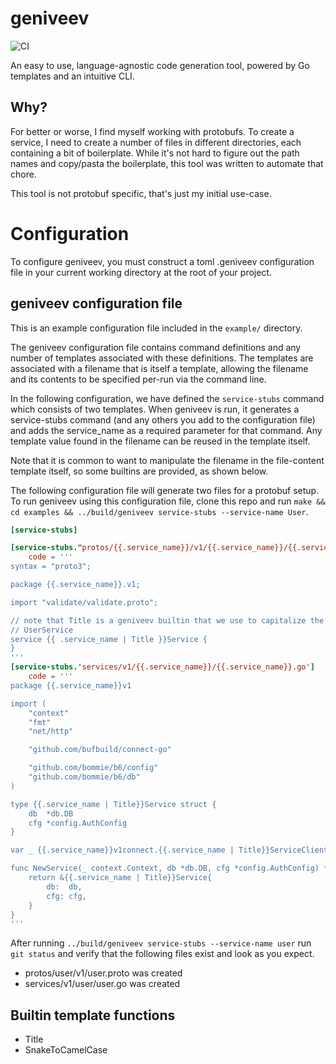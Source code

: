 # geniveev

![CI](https://github.com/svrana/geniveev/actions/workflows/ci.yml/badge.svg?branch=main)

An easy to use, language-agnostic code generation tool, powered by Go templates and an intuitive CLI.

## Why?

For better or worse, I find myself working with protobufs. To create a service, I need to
create a number of files in different directories, each containing a bit of boilerplate.
While it's not hard to figure out the path names and copy/pasta the boilerplate, this tool
was written to automate that chore.

This tool is not protobuf specific, that's just my initial use-case.

# Configuration

To configure geniveev, you must construct a toml .geniveev configuration file in your
current working directory at the root of your project.

## geniveev configuration file

This is an example configuration file included in the `example/` directory.

The geniveev configuration file contains command definitions and any number of templates associated with
these definitions. The templates are associated with a filename that is itself a template, allowing the filename
and its contents to be specified per-run via the command line.

In the following configuration, we have defined the `service-stubs` command which consists of two templates. When geniveev
is run, it generates a service-stubs command (and any others you add to the configuration file) and adds the service_name as
a required parameter for that command. Any template value found in the filename can be reused in the template itself.

Note that it is common to want to manipulate the filename in the file-content template itself, so some builtins are provided,
as shown below.

The following configuration file will generate two files for a protobuf setup. To run geniveev using this configuration file,
clone this repo and run `make && cd examples && ../build/geniveev service-stubs --service-name User`.

```toml
[service-stubs]

[service-stubs."protos/{{.service_name}}/v1/{{.service_name}}/{{.service_name}}.proto"]
    code = '''
syntax = "proto3";

package {{.service_name}}.v1;

import "validate/validate.proto";

// note that Title is a geniveev builtin that we use to capitalize the Name of the service, i.e.,
// UserService
service {{ .service_name | Title }}Service {
}
'''
[service-stubs.'services/v1/{{.service_name}}/{{.service_name}}.go']
    code = '''
package {{.service_name}}v1

import (
	"context"
	"fmt"
	"net/http"

	"github.com/bufbuild/connect-go"

	"github.com/bommie/b6/config"
	"github.com/bommie/b6/db"
)

type {{.service_name | Title}}Service struct {
	db  *db.DB
	cfg *config.AuthConfig
}

var _ {{.service_name}}v1connect.{{.service_name | Title}}ServiceClient = (*{{.service_name | Title }}Service)(nil)

func NewService(_ context.Context, db *db.DB, cfg *config.AuthConfig) *{{.service_name | Title }}Service {
    return &{{.service_name | Title}}Service{
		db:  db,
		cfg: cfg,
	}
}
'''
```

After running `../build/geniveev service-stubs --service-name user` run `git status` and verify
that the following files exist and look as you expect.

- protos/user/v1/user.proto was created
- services/v1/user/user.go was created

## Builtin template functions

- Title
- SnakeToCamelCase
